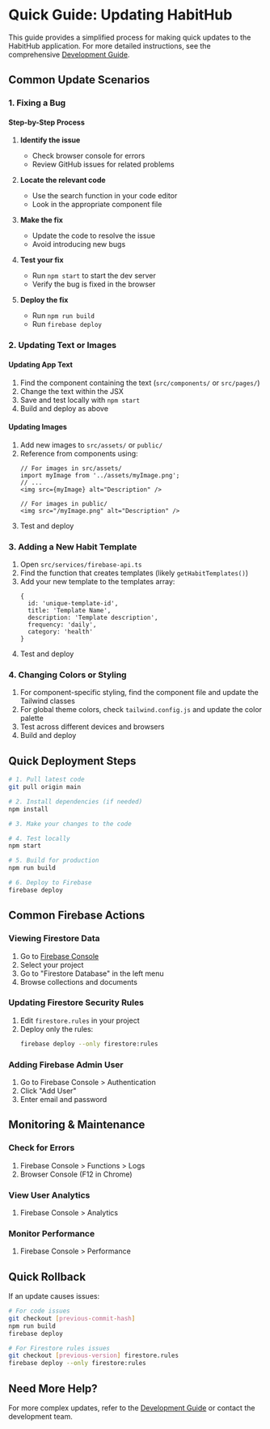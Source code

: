# Quick Guide: Updating HabitHub

This guide provides a simplified process for making quick updates to the HabitHub application. For more detailed instructions, see the comprehensive [Development Guide](./development-guide.md).

## Common Update Scenarios

### 1. Fixing a Bug

#### Step-by-Step Process
1. **Identify the issue**
   - Check browser console for errors
   - Review GitHub issues for related problems

2. **Locate the relevant code**
   - Use the search function in your code editor
   - Look in the appropriate component file

3. **Make the fix**
   - Update the code to resolve the issue
   - Avoid introducing new bugs

4. **Test your fix**
   - Run `npm start` to start the dev server
   - Verify the bug is fixed in the browser

5. **Deploy the fix**
   - Run `npm run build`
   - Run `firebase deploy`

### 2. Updating Text or Images

#### Updating App Text
1. Find the component containing the text (`src/components/` or `src/pages/`)
2. Change the text within the JSX
3. Save and test locally with `npm start`
4. Build and deploy as above

#### Updating Images
1. Add new images to `src/assets/` or `public/`
2. Reference from components using:
   ```tsx
   // For images in src/assets/
   import myImage from '../assets/myImage.png';
   // ...
   <img src={myImage} alt="Description" />
   
   // For images in public/
   <img src="/myImage.png" alt="Description" />
   ```
3. Test and deploy

### 3. Adding a New Habit Template

1. Open `src/services/firebase-api.ts`
2. Find the function that creates templates (likely `getHabitTemplates()`)
3. Add your new template to the templates array:
   ```tsx
   {
     id: 'unique-template-id',
     title: 'Template Name',
     description: 'Template description',
     frequency: 'daily',
     category: 'health'
   }
   ```
4. Test and deploy

### 4. Changing Colors or Styling

1. For component-specific styling, find the component file and update the Tailwind classes
2. For global theme colors, check `tailwind.config.js` and update the color palette
3. Test across different devices and browsers
4. Build and deploy

## Quick Deployment Steps

```bash
# 1. Pull latest code
git pull origin main

# 2. Install dependencies (if needed)
npm install

# 3. Make your changes to the code

# 4. Test locally
npm start

# 5. Build for production
npm run build

# 6. Deploy to Firebase
firebase deploy
```

## Common Firebase Actions

### Viewing Firestore Data
1. Go to [Firebase Console](https://console.firebase.google.com/)
2. Select your project
3. Go to "Firestore Database" in the left menu
4. Browse collections and documents

### Updating Firestore Security Rules
1. Edit `firestore.rules` in your project
2. Deploy only the rules:
   ```bash
   firebase deploy --only firestore:rules
   ```

### Adding Firebase Admin User
1. Go to Firebase Console > Authentication
2. Click "Add User"
3. Enter email and password

## Monitoring & Maintenance

### Check for Errors
1. Firebase Console > Functions > Logs
2. Browser Console (F12 in Chrome)

### View User Analytics
1. Firebase Console > Analytics

### Monitor Performance
1. Firebase Console > Performance

## Quick Rollback

If an update causes issues:

```bash
# For code issues
git checkout [previous-commit-hash]
npm run build
firebase deploy

# For Firestore rules issues
git checkout [previous-version] firestore.rules
firebase deploy --only firestore:rules
```

## Need More Help?

For more complex updates, refer to the [Development Guide](./development-guide.md) or contact the development team. 